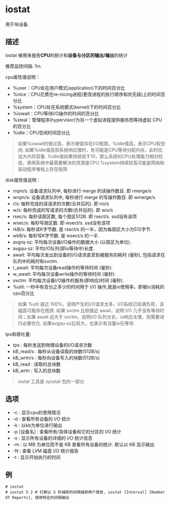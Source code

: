 # iostat

用于块设备.

## 描述

iostat 被用来报告**CPU**的统计和**设备与分区的输出/输出**的统计

推荐监控间隔: 1m.

cpu属性值说明：
- %user：CPU处在用户模式(application)下的时间百分比
- %nice：CPU花费在re-nicing进程(更改进程的执行顺序和优先级)上的时间百分比
- %system：CPU处在系统模式(kernel)下的时间百分比
- %iowait：CPU等待I/O操作的时间的百分比
- %steal：管理程序(hypervisor)为另一个虚拟进程提供服务而等待虚拟 CPU 的百分比
- %idle：CPU空闲时间百分比

> 如果%iowait的值过高，表示硬盘存在I/O瓶颈，%idle值高，表示CPU较空闲. 如果%idle值高但系统响应慢时，有可能是CPU等待分配内存，此时应加大内存容量. %idle值如果持续低于10，那么系统的CPU处理能力相对较低，表明系统中最需要解决的资源是CPU.%system持续较高可能是网络和驱动程序堆栈上存在瓶颈.

disk属性值说明：
- rrqm/s: 设备请求队列中, 每秒进行 merge 的读操作数目. 即 rmerge/s
- wrqm/s: 设备请求队列中, 每秒进行 merge 的写操作数目. 即 wmerge/s
- r/s: 每秒完成的读请求的次数(合并后的). 即 rio/s
- w/s: 每秒完成的写请求的次数(合并后的). 即 wio/s
- rsec/s: 每秒读扇区数, 每个扇区512B. 即 rsect/s. ssd没有该项
- wsec/s: 每秒写扇区数. 即 wsect/s. ssd没有该项
- rkB/s: 每秒读K字节数. 是 rsect/s 的一半，因为每扇区大小为512字节. 
- wkB/s: 每秒写K字节数. 是 wsect/s 的一半. 
- avgrq-sz: 平均每次设备I/O操作的数据大小 (以扇区为单位). 
- avgqu-sz: 平均I/O队列(即io等待中)长度. 
- await: 平均每次发出到设备的I/O请求直至到被服务的耗时 (毫秒), 包括请求在队列中的耗时和svctm.
- r_await: 平均每次设备read操作的等待时间 (毫秒). 
- w_await: 平均每次设备write操作的等待时间 (毫秒). 
- svctm: 平均每次设备I/O操作的服务(即响应)时间 (毫秒). 
- %util: 一秒中有百分之多少的时间用于 I/O 操作,就是io使用率，即被io消耗的cpu百分比

> 如果 %util 接近 100%，说明产生的I/O请求太多，I/O系统已经满负荷，该磁盘可能存在瓶颈. 如果 svctm 比较接近 await，说明 I/O 几乎没有等待时间；如果 await 远大于 svctm，说明I/O 队列太长，io响应太慢，则需要进行必要优化. 如果avgqu-sz比较大，也表示有当量io在等待. 

tps和吞吐量:
- tps : 每秒发送到物理设备的I/O请求次数
- kB_read/s : 每秒从设备读取的块数(512B/s)
- kB_wrtn/s : 每秒向设备写入的块数(512B/s)
- kB_read : 读取的总块数
- kB_wrtn : 写入的总块数

> iostat 工具是 sysstat 包的一部分

## 选项

- -c : 显示cpu的使用情况
- -d : 查看所有设备的 I/O 统计
- -k : 以kb为单位进行输出
- -p [设备名] : 查看所有/具体设备和它的分区的 I/O 统计
- -x : 显示所有设备的详细的 I/O 统计信息
- -m : 以 MB 为单位而不是 KB 查看所有设备的统计. 默认以 KB 显示输出
- -N : 查看 LVM 磁盘 I/O 统计报告
- -t : 显示开始执行的时间

## 例

    # iostat
    # iostat 5 2 # 打算以 5 秒捕获的间隔捕获两个报告, iostat [Interval] [Number Of Reports], 使用特定的间隔输出
